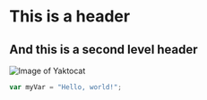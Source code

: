 # This is a header
## And this is a second level header

![Image of Yaktocat](https://octodex.github.com/images/yaktocat.png)

``` javascript
var myVar = "Hello, world!";
```
